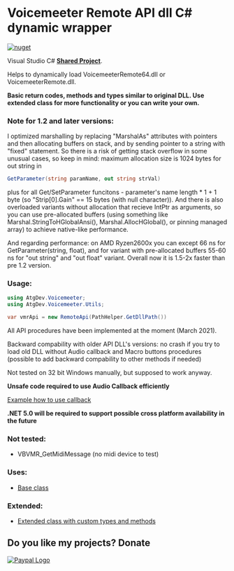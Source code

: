 # Voicemeeter Remote API dll C# dynamic wrapper
[![nuget](https://img.shields.io/nuget/v/a-tg.VmrapiDynWrap)](https://www.nuget.org/packages/a-tg.VmrapiDynWrap)

Visual Studio C# [**Shared Project**](https://github.com/A-tG/Voicemeeter-Remote-API-dll-dynamic-wrapper/wiki/Useful-Info#how-to-useadd-a-visual-studio-shared-project).

Helps to dynamically load VoicemeeterRemote64.dll or VoicemeeterRemote.dll.

**Basic return codes, methods and types similar to original DLL. Use extended class for more functionality or you can write your own.**

### Note for 1.2 and later versions:
I optimized marshalling by replacing "MarshalAs" attributes with pointers and then allocating buffers on stack, and by sending pointer to a string with "fixed" statement. So there is a risk of getting stack overflow in some unusual cases, so keep in mind: maximum allocation size is 1024 bytes for out string in
```csharp
GetParameter(string paramName, out string strVal)
``` 
plus for all Get/SetParameter funcitons - parameter's name length * 1 + 1 byte (so "Strip[0].Gain" == 15 bytes (with null character)). 
And there is also overloaded variants without allocation that recieve IntPtr as arguments, so you can use pre-allocated buffers (using something like Marshal.StringToHGlobalAnsi(), Marshal.AllocHGlobal(), or pinning managed array) to achieve native-like performance.

And regarding performance: on AMD Ryzen2600x you can except 66 ns for GetParameter(string, float), and for variant with pre-allocated buffers 55-60 ns for "out string" and "out float" variant. Overall now it is 1.5-2x faster than pre 1.2 version.


### Usage:
```csharp
using AtgDev.Voicemeeter;
using AtgDev.Voicemeeter.Utils;

var vmrApi = new RemoteApi(PathHelper.GetDllPath())
```

All API procedures have been implemented at the moment (March 2021).

Backward compability with older API DLL's versions: no crash if you try to load old DLL without Audio callback and Macro buttons procedures (possible to add backward compability to other methods if needed)

Not tested on 32 bit Windows manually, but supposed to work anyway.

**Unsafe code required to use Audio Callback efficiently**

[Example how to use callback](https://github.com/A-tG/Voicemeeter-AudioCallback-Simple-Example/blob/main/Voicemeeter%20Audio%20Callback%20Simple%20Example/Program.cs)

**.NET 5.0 will be required to support possible cross platform availability in the future**

### Not tested:
* VBVMR_GetMidiMessage (no midi device to test)

### Uses:
* [Base class](https://github.com/A-tG/Dynamic-wrapper-for-unmanaged-dll)

### Extended:
* [Extended class with custom types and methods](https://github.com/A-tG/voicemeeter-remote-api-extended)

## Do you like my projects? Donate
[![Paypal Logo](https://www.paypalobjects.com/webstatic/paypalme/images/pp_logo_small.png)](https://www.paypal.me/atgDeveloperMusician/5)
